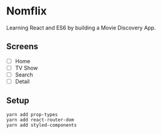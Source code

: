 # Nomflix

Learning React and ES6 by building a Movie Discovery App.


## Screens

- [ ] Home
- [ ] TV Show
- [ ] Search
- [ ] Detail

## Setup
```
yarn add prop-types
yarn add react-router-dom 
yarn add styled-components
```